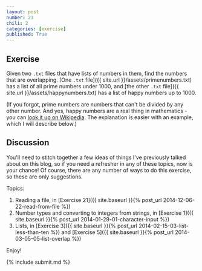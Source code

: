 ```yaml
---
layout: post
number: 23
chili: 2
categories: [exercise]
published: True
---
```


## Exercise

Given two `.txt` files that have lists of numbers in them, find the numbers that are overlapping. [One `.txt` file]({{ site.url }}/assets/primenumbers.txt) has a list of all prime numbers under 1000, and [the other `.txt` file]({{ site.url }}/assets/happynumbers.txt) has a list of happy numbers up to 1000.

(If you forgot, prime numbers are numbers that can't be divided by any other number. And yes, happy numbers are a real thing in mathematics - you can [look it up on Wikipedia](http://en.wikipedia.org/wiki/Happy_number). The explanation is easier with an example, which I will describe below.)

## Discussion

You'll need to stitch together a few ideas of things I've previously talked about on this blog, so if you need a refresher in any of these topics, now is your chance! Of course, there are any number of ways to do this exercise, so these are only suggestions.

Topics: 

1. Reading a file, in [Exercise 21]({{ site.baseurl }}{% post_url 2014-12-06-22-read-from-file %})
2. Number types and converting to integers from strings, in [Exercise 1]({{ site.baseurl }}{% post_url 2014-01-29-01-character-input %})
3. Lists, in [Exercise 3]({{ site.baseurl }}{% post_url 2014-02-15-03-list-less-than-ten %}) and [Exercise 5]({{ site.baseurl }}{% post_url 2014-03-05-05-list-overlap %})


Enjoy!

{% include submit.md %}